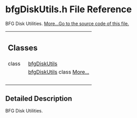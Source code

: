 # bfgDiskUtils.h File Reference

<div class="contents">BFG Disk Utilities.   <a href="#details">More...</a><a href="bfg_disk_utils_8h_source.html">Go to the source code of this file.</a><table class="memberdecls"><tr class="heading"><td colspan="2"><h2 class="groupheader"><a id="nested-classes" name="nested-classes"></a> Classes</h2></td></tr><tr class="memitem:"><td class="memItemLeft" align="right" valign="top">class &#160;</td><td class="memItemRight" valign="bottom"><a class="el" href="interfacebfg_disk_utils.html">bfgDiskUtils</a></td></tr><tr class="memdesc:"><td class="mdescLeft">&#160;</td><td class="mdescRight"><a class="el" href="interfacebfg_disk_utils.html" title="bfgDiskUtils class">bfgDiskUtils</a> class  <a href="interfacebfg_disk_utils.html#details">More...</a><br /></td></tr><tr class="separator:"><td class="memSeparator" colspan="2">&#160;</td></tr></table><a name="details" id="details"></a><h2 class="groupheader">Detailed Description</h2><div class="textblock">BFG Disk Utilities. </div></div> 
